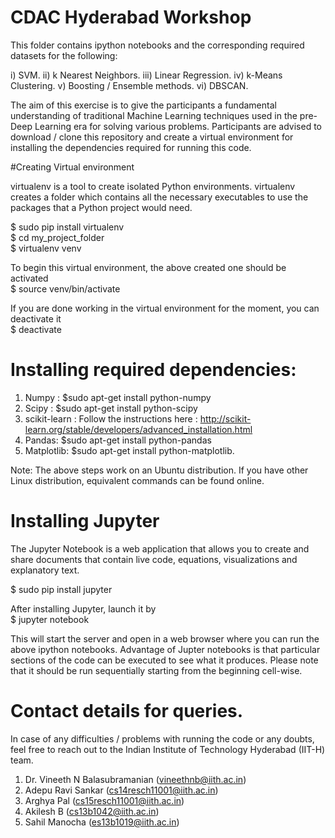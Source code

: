 # CDAC Hyderabad Workshop

This folder contains ipython notebooks and the corresponding required datasets for the following:

i) SVM. 
ii) k Nearest Neighbors.
iii) Linear Regression.
iv) k-Means Clustering.
v) Boosting / Ensemble methods.
vi) DBSCAN.

The aim of this exercise is to give the participants a fundamental understanding of traditional Machine Learning techniques used in the pre-Deep Learning era for solving various problems. Participants are advised to download / clone this repository and create a virtual environment for installing the dependencies required for running this code.

#Creating Virtual environment

virtualenv is a tool to create isolated Python environments. virtualenv creates a folder which contains all the necessary executables to use the packages that a Python project would need.

$ sudo pip install virtualenv <br />
$ cd my_project_folder <br />
$ virtualenv venv <br />

To begin this virtual environment, the above created one should be activated <br />
$ source venv/bin/activate <br />

If you are done working in the virtual environment for the moment, you can deactivate it <br />
$ deactivate <br />

# Installing required dependencies:

1) Numpy : $sudo apt-get install python-numpy <br />
2) Scipy : $sudo apt-get install python-scipy <br />
3) scikit-learn : Follow the instructions here : http://scikit-learn.org/stable/developers/advanced_installation.html <br />
4) Pandas: $sudo apt-get install python-pandas <br />
5) Matplotlib: $sudo apt-get install python-matplotlib. <br />

Note: The above steps work on an Ubuntu distribution. If you have other Linux distribution, equivalent commands can be found online.

# Installing Jupyter
The Jupyter Notebook is a web application that allows you to create and share documents that contain live code, equations, visualizations and explanatory text.

$ sudo pip install jupyter

After installing Jupyter, launch it by <br/>
$ jupyter notebook

This will start the server and open in a web browser where you can run the above ipython notebooks. Advantage of Jupter notebooks is that particular sections of the code can be executed to see what it produces. Please note that it should be run sequentially starting from the beginning cell-wise.

# Contact details for queries.

In case of any difficulties / problems with running the code or any doubts, feel free to reach out to the Indian Institute of Technology Hyderabad (IIT-H) team. <br />

1) Dr. Vineeth N Balasubramanian  (vineethnb@iith.ac.in)  <br />
2) Adepu Ravi Sankar (cs14resch11001@iith.ac.in)   <br />
3) Arghya Pal (cs15resch11001@iith.ac.in)   <br />
4) Akilesh B (cs13b1042@iith.ac.in)   <br />
5) Sahil Manocha (es13b1019@iith.ac.in)  <br />


